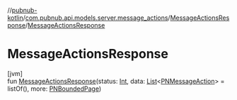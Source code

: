 //[pubnub-kotlin](../../../index.md)/[com.pubnub.api.models.server.message_actions](../index.md)/[MessageActionsResponse](index.md)/[MessageActionsResponse](-message-actions-response.md)

# MessageActionsResponse

[jvm]\
fun [MessageActionsResponse](-message-actions-response.md)(status: [Int](https://kotlinlang.org/api/latest/jvm/stdlib/kotlin/-int/index.html), data: [List](https://kotlinlang.org/api/latest/jvm/stdlib/kotlin.collections/-list/index.html)&lt;[PNMessageAction](../../com.pubnub.api.models.consumer.message_actions/-p-n-message-action/index.md)&gt; = listOf(), more: [PNBoundedPage](../../com.pubnub.api.models.consumer/-p-n-bounded-page/index.md))
